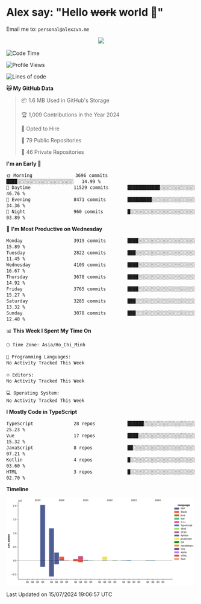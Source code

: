 # Alex say: "Hello ~~work~~ world 🐾"
Email me to: `personal@alexzvn.me`


<p align=center>
  <a href="https://skillicons.dev">
    <img src="https://skillicons.dev/icons?i=ts,js,php,nodejs,bun,vue,nuxt,react,svelte,tauri,laravel,rust,mongodb,docker,electron,redis,rabbitmq,tailwind,git,cloudflare,elysia,mysql,nginx,rollupjs,sentry,ubuntu,yarn,html,css,vite" />
  </a>
</p>

<!--START_SECTION:waka-->
![Code Time](http://img.shields.io/badge/Code%20Time-1%2C066%20hrs%2055%20mins-blue)

![Profile Views](http://img.shields.io/badge/Profile%20Views-0-blue)

![Lines of code](https://img.shields.io/badge/From%20Hello%20World%20I%27ve%20Written-40.5%20million%20lines%20of%20code-blue)

**🐱 My GitHub Data** 

> 📦 1.6 MB Used in GitHub's Storage 
 > 
> 🏆 1,009 Contributions in the Year 2024
 > 
> 💼 Opted to Hire
 > 
> 📜 79 Public Repositories 
 > 
> 🔑 46 Private Repositories 
 > 
**I'm an Early 🐤** 

```text
🌞 Morning                3696 commits        ████░░░░░░░░░░░░░░░░░░░░░   14.99 % 
🌆 Daytime                11529 commits       ████████████░░░░░░░░░░░░░   46.76 % 
🌃 Evening                8471 commits        █████████░░░░░░░░░░░░░░░░   34.36 % 
🌙 Night                  960 commits         █░░░░░░░░░░░░░░░░░░░░░░░░   03.89 % 
```
📅 **I'm Most Productive on Wednesday** 

```text
Monday                   3919 commits        ████░░░░░░░░░░░░░░░░░░░░░   15.89 % 
Tuesday                  2822 commits        ███░░░░░░░░░░░░░░░░░░░░░░   11.45 % 
Wednesday                4109 commits        ████░░░░░░░░░░░░░░░░░░░░░   16.67 % 
Thursday                 3678 commits        ████░░░░░░░░░░░░░░░░░░░░░   14.92 % 
Friday                   3765 commits        ████░░░░░░░░░░░░░░░░░░░░░   15.27 % 
Saturday                 3285 commits        ███░░░░░░░░░░░░░░░░░░░░░░   13.32 % 
Sunday                   3078 commits        ███░░░░░░░░░░░░░░░░░░░░░░   12.48 % 
```


📊 **This Week I Spent My Time On** 

```text
🕑︎ Time Zone: Asia/Ho_Chi_Minh

💬 Programming Languages: 
No Activity Tracked This Week

🔥 Editors: 
No Activity Tracked This Week

💻 Operating System: 
No Activity Tracked This Week
```

**I Mostly Code in TypeScript** 

```text
TypeScript               28 repos            ██████░░░░░░░░░░░░░░░░░░░   25.23 % 
Vue                      17 repos            ████░░░░░░░░░░░░░░░░░░░░░   15.32 % 
JavaScript               8 repos             ██░░░░░░░░░░░░░░░░░░░░░░░   07.21 % 
Kotlin                   4 repos             █░░░░░░░░░░░░░░░░░░░░░░░░   03.60 % 
HTML                     3 repos             █░░░░░░░░░░░░░░░░░░░░░░░░   02.70 % 
```



**Timeline**

![Lines of Code chart](https://raw.githubusercontent.com/alexzvn/alexzvn/main/assets/bar_graph.png)


 Last Updated on 15/07/2024 19:06:57 UTC
<!--END_SECTION:waka-->
